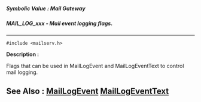 ##### Symbolic Value : Mail Gateway
##### MAIL_LOG_xxx - Mail event logging flags.
---
```
#include <mailserv.h>
```
**Description :**

Flags that can be used in MailLogEvent and MailLogEventText to control mail 
logging.

**See Also :**
[MailLogEvent](/reference/Func/MailLogEvent)
[MailLogEventText](/reference/Func/MailLogEventText)
---
